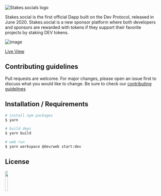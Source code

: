 ![Stakes.socials logo](https://user-images.githubusercontent.com/73097560/126628639-b6756dd8-453e-4ab6-9d72-09ac4e9f16b0.png)

Stakes.social is the first official Dapp built on the Dev Protocol, released in June 2020. Stakes.social is a new sponsor platform where both developers and sponsors are rewarded with tokens if they support their favorite projects by staking DEV tokens.

![image](https://user-images.githubusercontent.com/73097560/132281122-64310cca-f8b6-40ba-8a4d-1327e415bcff.png)

[Live View](https://stakes.social/)

## Contributing guidelines

Pull requests are welcome. For major changes, please open an issue first to discuss what you would like to change. Be sure to check our [contributing guidelines](https://github.com/dev-protocol/stakes.social/blob/main/.github/CONTRIBUTING.md)

## Installation / Requirements

```bash
# install npm packages
$ yarn

# build deps
$ yarn build

# web run
$ yarn workspace @dev/web start:dev
```

## License

<a href="https://github.com/dev-protocol/stakes.social/blob/main/LICENSE"><img src="https://img.shields.io/badge/License-MPL%202.0-brightgreen.svg" width="13%"></a>
